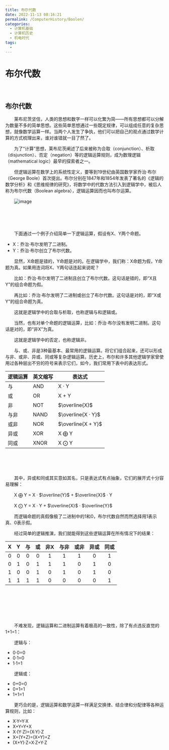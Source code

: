 ```yaml
---
title: 布尔代数
date: 2022-11-13 08:16:21
permalink: /ComputerHistory/Boolen/
categories:
  - 计算机基础
  - 计算机历史
  - 机电时代
tags:
  - 
---
```

# 布尔代数

　　‍

## 布尔代数

　　莱布尼茨坚信，人类的思想和数字一样可以化繁为简——所有思想都可以分解为数量不多的简单思想。这些简单思想通过一些既定规律，可以组成任意的复杂思想，就像数学运算一样。当两个人发生了争执，他们可以把自己的观点通过数学计算的方式梳理出来，谁对谁错就一目了然了。

　　为了“计算”思想，莱布尼茨阐述了后来被称为合取（conjunction）、析取（disjunction）、否定（negation）等的逻辑运算规则，成为数理逻辑（mathematical logic）最早的探索者之一。

　　但逻辑运算在数学上的系统性定义，要等到19世纪由英国数学家乔治·布尔（George Boole）首次提出。布尔分别在1847年和1854年发表了著名的《逻辑的数学分析》和《思维规律的研究》，将数学中的代数方法引入到逻辑学中，被后人称为布尔代数（Boolean algebra），逻辑运算因而也叫布尔运算。

　　![image](https://image.peterjxl.com/blog/image-20220820111120-eh0jycv.png)​

　　‍

　　‍

　　下面通过一个例子介绍简单一下逻辑运算，假设有X、Y两个命题。

* X：乔治·布尔发明了二进制。
* Y：乔治·布尔创立了布尔代数。

　　显然，X命题是错的，Y命题是对的。在逻辑学中，我们称：X命题为假，Y命题为真。如果用连词将X、Y两句话连起来说呢？

　　比如：乔治·布尔发明了二进制且创立了布尔代数。这句话是错的，即“X且Y”的组合命题为假。

　　再比如：乔治·布尔发明了二进制或创立了布尔代数。这句话是对的，即“X或Y”的组合命题为真。

　　这就是逻辑学中的合取与析取，也称逻辑与和逻辑或。

　　当然，也有对单个命题的逻辑运算，比如：乔治·布尔没有发明二进制。这句话是对的，即“非X”为真。

　　这就是逻辑学中的否定，也称逻辑非。

　　与、或、非是3种最基本、最常用的逻辑运算。将它们组合起来，还可以形成与非、或非、异或、同或等复杂逻辑运算。历史上，布尔和许多其他逻辑学家曾使用过各种层出不穷的符号来表示它们，如今，我们常用下表中的表达形式。

|逻辑运算|英文缩写|表达式|
| ----------| ----------| --------|
|与<br />|AND|X · Y|
|或|OR|X + Y|
|非|NOT|$\overline{X}$​|
|与非|NAND|$\overline{X · Y}$​|
|或非|NOR|$\overline{X + Y}$​|
|异或|XOR|X $\bigoplus$ Y|
|同或|XNOR|X $\bigodot$ Y<br />|

　　​

　　‍

　　其中，异或和同或其实意如其名，只是表达式有点抽象，它们的展开式十分容易理解：

　　X $\bigoplus$ Y = X ·  $\overline{Y}$  +  $\overline{X}$ · Y

　　X $\bigodot$ Y = X · Y   +   $\overline{X}$ · $\overline{Y}$  

　　而逻辑命题的真假像极了二进制中的1和0，布尔代数自然而然选择用1表示真、0表示假。

　　经过简单的逻辑推演，我们就能得到这些逻辑运算在所有情况下的结果：

|X|Y|与|或|非X|与非|或非|异或|同或|
| :-: | :-: | :--: | :--: | :---: | :----: | :----: | :----: | :----: |
|0|0|0|0|1|1|1|0|1|
|0|1|0|1|1|1|0|1|0|
|1|0|0|1|0|1|0|1|0|
|1|1|1|1|0|0|0|0|1|

　　‍

　　‍

　　‍

　　不难发现，逻辑运算和二进制运算有着极高的一致性，除了有点违反直觉的1+1=1：

　　逻辑与：

* 0·0=0
* 0·1=0
* 1·1=1

　　逻辑或：

* 0+0=0
* 0+1=1
* 1+1=1

　　更巧合的是，逻辑运算和数学运算一样满足交换律、结合律和分配律等各种运算规则，比如：

* X·Y=Y·X
* X+Y=Y+X
* X·(Y·Z)=(X·Y)·Z
* X+(Y+Z)=(X+Y)+Z
* (X+Y)·Z=X·Z+Y·Z

　　‍
